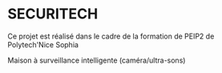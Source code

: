 # SECURITECH

Ce projet est réalisé dans le cadre de la formation de PEIP2 de Polytech'Nice Sophia



Maison à surveillance intelligente (caméra/ultra-sons)
